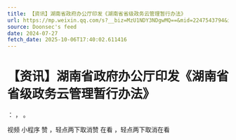 ```yaml
---
title: 【资讯】湖南省政府办公厅印发《湖南省省级政务云管理暂行办法》
url: https://mp.weixin.qq.com/s?__biz=MzU1NDY3NDgwMQ==&mid=2247543794&idx=3&sn=d60474f841255974f031e4082ae6c77e
source: Doonsec's feed
date: 2024-07-27
fetch_date: 2025-10-06T17:40:02.611416
---
```


# 【资讯】湖南省政府办公厅印发《湖南省省级政务云管理暂行办法》

：
，
。

视频
小程序
赞
，轻点两下取消赞
在看
，轻点两下取消在看